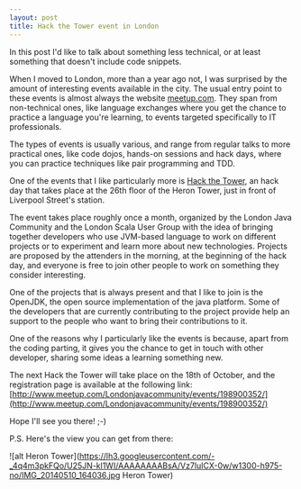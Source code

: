 ```yaml
---
layout: post
title: Hack the Tower event in London
---
```


In this post I'd like to talk about something less technical, or at least something that doesn't include code snippets.

When I moved to London, more than a year ago not, I was surprised by the amount of interesting events available in the city.
The usual entry point to these events is almost always the website [meetup.com](http://www.meetup.com). They span from non-technical ones, like language exchanges where you get the chance to practice a language you're learning, to events targeted specifically to IT professionals.

The types of events is usually various, and range from regular talks to more practical ones, like code dojos, hands-on sessions and hack days, where you can practice techniques like pair programming and TDD.

One of the events that I like particularly more is [Hack the Tower](http://hackthetower.co.uk/), an hack day that takes place at the 26th floor of the Heron Tower, just in front of Liverpool Street's station.

The event takes place roughly once a month, organized by the London Java Community and the London Scala User Group with the idea of bringing together developers who use JVM-based language to work on different projects or to experiment and learn more about new technologies.
Projects are proposed by the attenders in the morning, at the beginning of the hack day, and everyone is free to join other people to work on something they consider interesting.

One of the projects that is always present and that I like to join is the OpenJDK, the open source implementation of the java platform. Some of the developers that are currently contributing to the project provide help an support to the people who want to bring their contributions to it.

One of the reasons why I particularly like the events is because, apart from the coding parting, it gives you the chance to get in touch with other developer, sharing some ideas a learning something new.

The next Hack the Tower will take place on the 18th of October, and the registration page is available at the following link: [http://www.meetup.com/Londonjavacommunity/events/198900352/](http://www.meetup.com/Londonjavacommunity/events/198900352/)

Hope I'll see you there! ;-)

P.S. Here's the view you can get from there:

![alt Heron Tower](https://lh3.googleusercontent.com/-_4q4m3pkFQo/U25JN-kl1WI/AAAAAAAABsA/Vz7luICX-0w/w1300-h975-no/IMG_20140510_164036.jpg Heron Tower)

